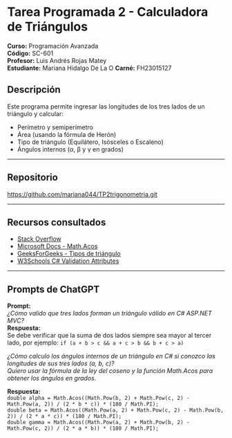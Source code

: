 # Tarea Programada 2 - Calculadora de Triángulos

**Curso:** Programación Avanzada  
**Código:** SC-601  
**Profesor:** Luis Andrés Rojas Matey  
**Estudiante:** Mariana Hidalgo De La O
**Carné:** FH23015127 


## Descripción

Este programa permite ingresar las longitudes de los tres lados de un triángulo y calcular:
- Perímetro y semiperímetro
- Área (usando la fórmula de Herón)
- Tipo de triángulo (Equilátero, Isósceles o Escaleno)
- Ángulos internos (α, β y γ en grados)

---

## Repositorio
https://github.com/mariana044/TP2trigonometria.git

---

## Recursos consultados

- [Stack Overflow](https://stackoverflow.com/)
- [Microsoft Docs - Math.Acos](https://learn.microsoft.com/en-us/dotnet/api/system.math.acos)
- [GeeksForGeeks - Tipos de triángulo](https://www.geeksforgeeks.org/types-of-triangle/)
- [W3Schools C# Validation Attributes](https://www.w3schools.com/cs/cs_validation.aspx)

---

## Prompts de ChatGPT

**Prompt:**  
*¿Cómo valido que tres lados forman un triángulo válido en C# ASP.NET MVC?*  
**Respuesta:**  
Se debe verificar que la suma de dos lados siempre sea mayor al tercer lado, por ejemplo: `if (a + b > c && a + c > b && b + c > a)`

*¿Cómo calculo los ángulos internos de un triángulo en C# si conozco las longitudes de sus tres lados (a, b, c)?  
Quiero usar la fórmula de la ley del coseno y la función Math.Acos para obtener los ángulos en grados.*

**Respuesta:**  
`double alpha = Math.Acos((Math.Pow(b, 2) + Math.Pow(c, 2) - Math.Pow(a, 2)) / (2 * b * c)) * (180 / Math.PI);`  
`double beta = Math.Acos((Math.Pow(a, 2) + Math.Pow(c, 2) - Math.Pow(b, 2)) / (2 * a * c)) * (180 / Math.PI);`  
`double gamma = Math.Acos((Math.Pow(a, 2) + Math.Pow(b, 2) - Math.Pow(c, 2)) / (2 * a * b)) * (180 / Math.PI);`

